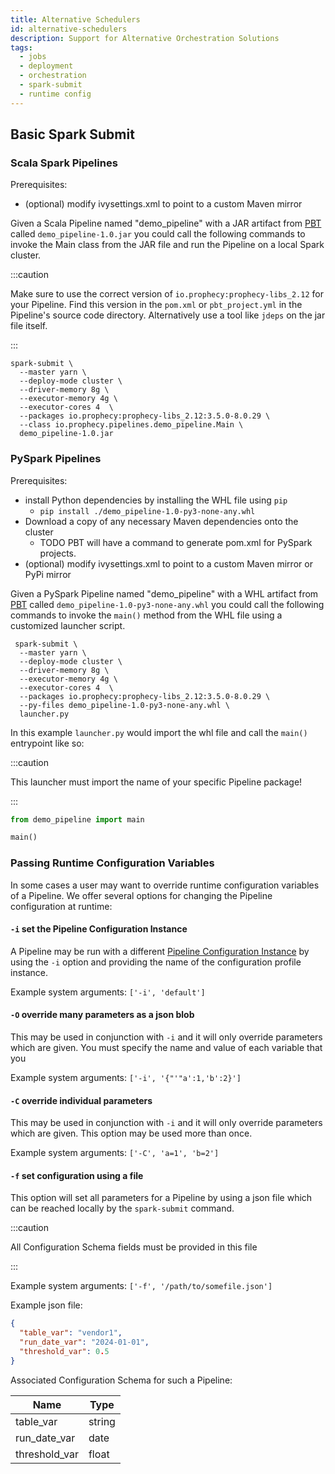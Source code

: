 ```yaml
---
title: Alternative Schedulers
id: alternative-schedulers
description: Support for Alternative Orchestration Solutions
tags:
  - jobs
  - deployment
  - orchestration
  - spark-submit
  - runtime config
---
```


## Basic Spark Submit

### Scala Spark Pipelines

Prerequisites:

- (optional) modify ivysettings.xml to point to a custom Maven mirror

Given a Scala Pipeline named "demo_pipeline" with a JAR artifact from [PBT](..%2Fdeployment%2Fprophecy-build-tool%2Fprophecy-build-tool.md)
called `demo_pipeline-1.0.jar` you could call the following commands to invoke the Main class from the JAR
file and run the Pipeline on a local Spark cluster.

:::caution

Make sure to use the correct version of `io.prophecy:prophecy-libs_2.12` for your Pipeline.
Find this version in the `pom.xml` or `pbt_project.yml` in the Pipeline's source code directory.
Alternatively use a tool like `jdeps` on the jar file itself.

:::

```shell
spark-submit \
  --master yarn \
  --deploy-mode cluster \
  --driver-memory 8g \
  --executor-memory 4g \
  --executor-cores 4  \
  --packages io.prophecy:prophecy-libs_2.12:3.5.0-8.0.29 \
  --class io.prophecy.pipelines.demo_pipeline.Main \
  demo_pipeline-1.0.jar
```

### PySpark Pipelines

Prerequisites:

- install Python dependencies by installing the WHL file using `pip`
  - `pip install ./demo_pipeline-1.0-py3-none-any.whl`
- Download a copy of any necessary Maven dependencies onto the cluster
  - TODO PBT will have a command to generate pom.xml for PySpark projects.
- (optional) modify ivysettings.xml to point to a custom Maven mirror or PyPi mirror

Given a PySpark Pipeline named "demo_pipeline" with a WHL artifact from [PBT](..%2Fdeployment%2Fprophecy-build-tool%2Fprophecy-build-tool.md)
called `demo_pipeline-1.0-py3-none-any.whl` you could call the following commands to invoke the `main()` method from the WHL
file using a customized launcher script.

```shell
 spark-submit \
  --master yarn \
  --deploy-mode cluster \
  --driver-memory 8g \
  --executor-memory 4g \
  --executor-cores 4  \
  --packages io.prophecy:prophecy-libs_2.12:3.5.0-8.0.29 \
  --py-files demo_pipeline-1.0-py3-none-any.whl \
  launcher.py
```

In this example `launcher.py` would import the whl file and call the `main()` entrypoint like so:

:::caution

This launcher must import the name of your specific Pipeline package!

:::

```python
from demo_pipeline import main

main()
```

### Passing Runtime Configuration Variables

In some cases a user may want to override runtime configuration variables of a Pipeline.
We offer several options for changing the Pipeline configuration at runtime:

#### `-i` set the Pipeline Configuration Instance

A Pipeline may be run with a different [Pipeline Configuration Instance](..%2FSpark%2Fconfiguration%2Fconfiguration.md#pipeline-configuration-instances)
by using the `-i` option and providing the name of the configuration profile instance.

Example system arguments: `['-i', 'default']`

#### `-O` override many parameters as a json blob

This may be used in conjunction with `-i` and it will only override parameters which are given. You must
specify the name and value of each variable that you

Example system arguments: `['-i', '{"'"a':1,'b':2}']`

#### `-C` override individual parameters

This may be used in conjunction with `-i` and it will only override parameters which are given.
This option may be used more than once.

Example system arguments: `['-C', 'a=1', 'b=2']`

#### `-f` set configuration using a file

This option will set all parameters for a Pipeline by using a json file which can be reached locally by the
`spark-submit` command.

:::caution

All Configuration Schema fields must be provided in this file

:::

Example system arguments: `['-f', '/path/to/somefile.json']`

Example json file:

```json
{
  "table_var": "vendor1",
  "run_date_var": "2024-01-01",
  "threshold_var": 0.5
}
```

Associated Configuration Schema for such a Pipeline:

| Name          | Type   |
| ------------- | ------ |
| table_var     | string |
| run_date_var  | date   |
| threshold_var | float  |
